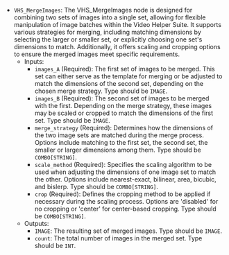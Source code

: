 - `VHS_MergeImages`: The VHS_MergeImages node is designed for combining two sets of images into a single set, allowing for flexible manipulation of image batches within the Video Helper Suite. It supports various strategies for merging, including matching dimensions by selecting the larger or smaller set, or explicitly choosing one set's dimensions to match. Additionally, it offers scaling and cropping options to ensure the merged images meet specific requirements.
    - Inputs:
        - `images_A` (Required): The first set of images to be merged. This set can either serve as the template for merging or be adjusted to match the dimensions of the second set, depending on the chosen merge strategy. Type should be `IMAGE`.
        - `images_B` (Required): The second set of images to be merged with the first. Depending on the merge strategy, these images may be scaled or cropped to match the dimensions of the first set. Type should be `IMAGE`.
        - `merge_strategy` (Required): Determines how the dimensions of the two image sets are matched during the merge process. Options include matching to the first set, the second set, the smaller or larger dimensions among them. Type should be `COMBO[STRING]`.
        - `scale_method` (Required): Specifies the scaling algorithm to be used when adjusting the dimensions of one image set to match the other. Options include nearest-exact, bilinear, area, bicubic, and bislerp. Type should be `COMBO[STRING]`.
        - `crop` (Required): Defines the cropping method to be applied if necessary during the scaling process. Options are 'disabled' for no cropping or 'center' for center-based cropping. Type should be `COMBO[STRING]`.
    - Outputs:
        - `IMAGE`: The resulting set of merged images. Type should be `IMAGE`.
        - `count`: The total number of images in the merged set. Type should be `INT`.
